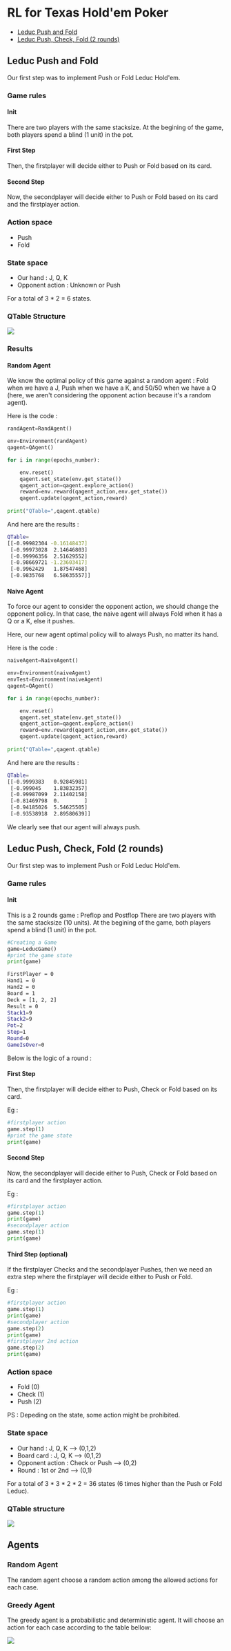 # RL for Texas Hold'em Poker

- [Leduc Push and Fold](#Leduc-Push-and-Fold)
- [Leduc Push, Check, Fold (2 rounds)](#leduc-push-check-fold-2-rounds)

## Leduc Push and Fold

Our first step was to implement Push or Fold Leduc Hold'em.

### Game rules

#### Init

There are two players with the same stacksize. At the begining of the game, both players spend a blind (1 unit) in the pot.

#### First Step

Then, the firstplayer will decide either to Push or Fold based on its card.

#### Second Step

Now, the secondplayer will decide either to Push or Fold based on its card and the firstplayer action.

### Action space

- Push
- Fold

### State space

- Our hand : J, Q, K
- Opponent action : Unknown or Push

For a total of 3 * 2 = 6 states.

### QTable Structure
<img src="qtable.png"></img>
### Results
#### Random Agent
We know the optimal policy of this game against a random agent : Fold when we have a J, Push when we have a K, and 50/50 when we have a Q (here, we aren't considering the opponent action because it's a random agent).

Here is the code :
```python
randAgent=RandAgent()

env=Environment(randAgent)
qagent=QAgent()

for i in range(epochs_number): 

    env.reset()
    qagent.set_state(env.get_state())
    qagent_action=qagent.explore_action()
    reward=env.reward(qagent_action,env.get_state())
    qagent.update(qagent_action,reward)
    
print("QTable=",qagent.qtable)
```
And here are the results :

```bash
QTable=
[[-0.99982304 -0.16148437]
 [-0.99973028  2.14646803]
 [-0.99996356  2.51629552]
 [-0.98669721 -1.23603417]
 [-0.9962429   1.87547468]
 [-0.9835768   6.58635557]]
 ```

#### Naive Agent
To force our agent to consider the opponent action, we should change the opponent policy. In that case, the naive agent will always Fold when it has a Q or a K, else it pushes.

Here, our new agent optimal policy will to always Push, no matter its hand.

Here is the code :
```python
naiveAgent=NaiveAgent()

env=Environment(naiveAgent)
envTest=Environment(naiveAgent)
qagent=QAgent()

for i in range(epochs_number): 

    env.reset()
    qagent.set_state(env.get_state())
    qagent_action=qagent.explore_action()
    reward=env.reward(qagent_action,env.get_state())
    qagent.update(qagent_action,reward)
    
print("QTable=",qagent.qtable)
```
And here are the results :

```bash
QTable=
[[-0.9999383   0.92845981]
 [-0.999045    1.83832357]
 [-0.99987099  2.11402158]
 [-0.81469798  0.        ]
 [-0.94185026  5.54625505]
 [-0.93538918  2.89580639]]
 ```
 
 We clearly see that our agent will always push.
 
## Leduc Push, Check, Fold (2 rounds)
Our first step was to implement Push or Fold Leduc Hold'em.

### Game rules

#### Init

This is a 2 rounds game : Preflop and Postflop
There are two players with the same stacksize (10 units). At the begining of the game, both players spend a blind (1 unit) in the pot.

```python
#Creating a Game
game=LeducGame()
#print the game state
print(game)
```

```bash
FirstPlayer = 0 
Hand1 = 0 
Hand2 = 0 
Board = 1 
Deck = [1, 2, 2]
Result = 0
Stack1=9
Stack2=9
Pot=2
Step=1
Round=0
GameIsOver=0
```

Below is the logic of a round :

#### First Step

Then, the firstplayer will decide either to Push, Check or Fold based on its card.

Eg : 
```python
#firstplayer action
game.step(1)
#print the game state
print(game)
```

#### Second Step

Now, the secondplayer will decide either to Push, Check or Fold based on its card and the firstplayer action.

Eg : 
```python
#firstplayer action
game.step(1)
print(game)
#secondplayer action
game.step(1)
print(game)
```
#### Third Step (optional)

If the firstplayer Checks and the secondplayer Pushes, then we need an extra step where the firstplayer will decide either to Push or Fold.

Eg : 
```python
#firstplayer action
game.step(1)
print(game)
#secondplayer action
game.step(2)
print(game)
#firstplayer 2nd action
game.step(2)
print(game)
```

### Action space

- Fold (0)
- Check (1)
- Push (2)

PS : Depeding on the state, some action might be prohibited.
### State space

- Our hand : J, Q, K --> (0,1,2)
- Board card : J, Q, K --> (0,1,2)
- Opponent action : Check or Push --> (0,2)
- Round : 1st or 2nd --> (0,1)

For a total of 3 * 3 * 2 * 2 = 36 states (6 times higher than the Push or Fold Leduc).

### QTable structure
<img src="QTable2steps.png"></img>

## Agents
### Random Agent
The random agent choose a random action among the allowed actions for each case.

### Greedy Agent
The greedy agent is a probabilistic and deterministic agent. It will choose an action for each case according to the table bellow:

<img src="greedy_agent_qtable.png"></img>

